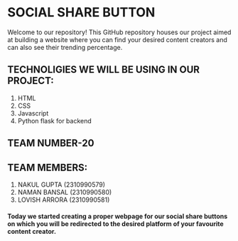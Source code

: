 # SOCIAL SHARE BUTTON

Welcome to our repository! This GitHub repository houses our project aimed at building a website where you can find your desired content creators and can also see their trending percentage.

## TECHNOLIGIES WE WILL BE USING IN OUR PROJECT:
1. HTML
2. CSS
3. Javascript
4. Python flask for backend

## TEAM NUMBER-20

## TEAM MEMBERS:

1. NAKUL GUPTA (2310990579)
2. NAMAN BANSAL (2310990580)
3. LOVISH ARRORA (2310990581)

#### Today we started creating a proper webpage for our social share buttons on which you will be redirected to the desired platform of your favourite content creator.
